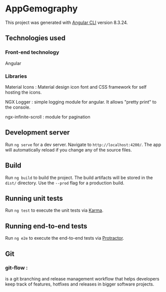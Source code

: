 # AppGemography

This project was generated with [Angular CLI](https://github.com/angular/angular-cli) version 8.3.24.

## Technologies used
### Front-end technology 
Angular
### Libraries
Material Icons : Material design icon font and CSS framework for self hosting the icons.

NGX Logger : simple logging module for angular. It allows "pretty print" to the console.

ngx-infinite-scroll : module for pagination

## Development server

Run `ng serve` for a dev server. Navigate to `http://localhost:4200/`. The app will automatically reload if you change any of the source files.

## Build

Run `ng build` to build the project. The build artifacts will be stored in the `dist/` directory. Use the `--prod` flag for a production build.

## Running unit tests

Run `ng test` to execute the unit tests via [Karma](https://karma-runner.github.io).

## Running end-to-end tests

Run `ng e2e` to execute the end-to-end tests via [Protractor](http://www.protractortest.org/).

## Git
### git-flow :
is a git branching and release management workflow that helps developers keep track of features, hotfixes and releases in bigger software projects.
